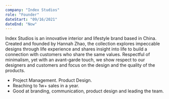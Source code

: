 ```yaml
---
company: "Index Studios"
role: "Founder"
dateStart: "09/16/2021"
dateEnd: "Now"
---
```


Index Studios is an innovative interior and lifestyle brand based in China. Created and founded by Hannah Zhao, the collection explores impeccable designs through life experience and shares insight into life to build a connection with customers who share the same values. Respectful of minimalism, yet with an avant-garde touch, we show respect to our designers and customers and focus on the design and the quality of the products.

- Project Management. Product Design.
- Reaching to 1w+ sales in a year.
- Good at branding, communication, product design and leading the team.
